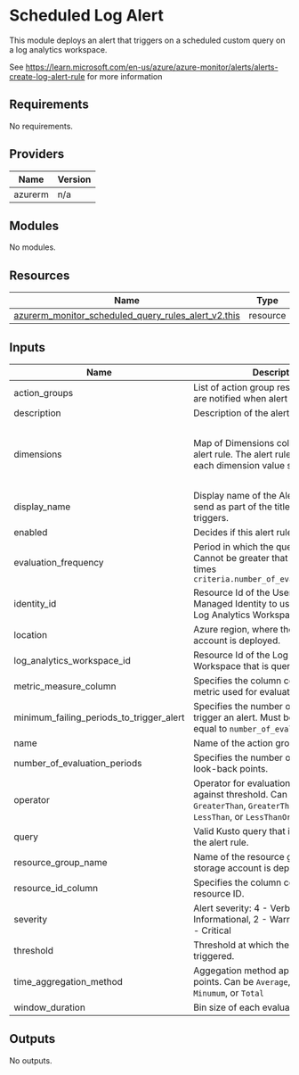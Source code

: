 # Scheduled Log Alert

This module deploys an alert that triggers on a scheduled custom query on a
log analytics workspace.

See
https://learn.microsoft.com/en-us/azure/azure-monitor/alerts/alerts-create-log-alert-rule
for more information

## Requirements

No requirements.

## Providers

| Name | Version |
|------|---------|
| azurerm | n/a |

## Modules

No modules.

## Resources

| Name | Type |
|------|------|
| [azurerm_monitor_scheduled_query_rules_alert_v2.this](https://registry.terraform.io/providers/hashicorp/azurerm/latest/docs/resources/monitor_scheduled_query_rules_alert_v2) | resource |

## Inputs

| Name | Description | Type | Required |
|------|-------------|------|:--------:|
| action\_groups | List of action group resource Ids that are notified when alert is triggered. | `set(string)` | yes |
| description | Description of the alert rule. | `string` | yes |
| dimensions | Map of Dimensions columns to split the alert rule. The alert rule is evaluated for each dimension value separately. | <pre>map(object({<br>    name     = string<br>    operator = string<br>    values   = string<br>  }))</pre> | no |
| display\_name | Display name of the Alert rule. Will be send as part of the title when the alert triggers. | `string` | yes |
| enabled | Decides if this alert rule is active. | `bool` | no |
| evaluation\_frequency | Period in which the query is evaluated. Cannot be greater that `window_duration` times `criteria.number_of_evaluation_periods` | `string` | yes |
| identity\_id | Resource Id of the User Assigned Managed Identity to use to query the Log Analytics Workspace. | `string` | yes |
| location | Azure region, where the storage account is deployed. | `string` | yes |
| log\_analytics\_workspace\_id | Resource Id of the Log Analytics Workspace that is queried for the alert. | `string` | yes |
| metric\_measure\_column | Specifies the column containing the metric used for evaluation. | `string` | no |
| minimum\_failing\_periods\_to\_trigger\_alert | Specifies the number of violations to trigger an alert. Must be smaller or equal to `number_of_evaluation_periods` | `number` | no |
| name | Name of the action group | `string` | yes |
| number\_of\_evaluation\_periods | Specifies the number of aggregated look-back points. | `number` | no |
| operator | Operator for evaluation of data points against threshold. Can be `Equal`, `GreaterThan`, `GreaterThanOrEqual`, `LessThan`, or `LessThanOrEqual` | `string` | yes |
| query | Valid Kusto query that is evaluated by the alert rule. | `string` | yes |
| resource\_group\_name | Name of the resource group, where the storage account is deployed. | `string` | yes |
| resource\_id\_column | Specifies the column containing the resource ID. | `string` | no |
| severity | Alert severity: 4 - Verbose, 3 - Informational, 2 - Warning, 1 - Error, 0 - Critical | `number` | yes |
| threshold | Threshold at which the alert is triggered. | `number` | yes |
| time\_aggregation\_method | Aggegation method applied to the data points. Can be `Average`, `Count`, `Maximum`, `Minumum`, or `Total` | `string` | yes |
| window\_duration | Bin size of each evaluation period. | `string` | yes |

## Outputs

No outputs.
